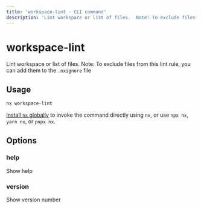 ```yaml
---
title: 'workspace-lint - CLI command'
description: 'Lint workspace or list of files.  Note: To exclude files from this lint rule, you can add them to the `.nxignore` file'
---
```


# workspace-lint

Lint workspace or list of files. Note: To exclude files from this lint rule, you can add them to the `.nxignore` file

## Usage

```bash
nx workspace-lint
```

[Install `nx` globally](/getting-started/nx-setup#install-nx) to invoke the command directly using `nx`, or use `npx nx`, `yarn nx`, or `pnpx nx`.

## Options

### help

Show help

### version

Show version number
